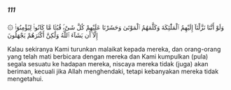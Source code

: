 ##### 111

<span class="ayah">۞ وَلَوْ أَنَّنَا نَزَّلْنَآ إِلَيْهِمُ ٱلْمَلَٰٓئِكَةَ وَكَلَّمَهُمُ ٱلْمَوْتَىٰ وَحَشَرْنَا عَلَيْهِمْ كُلَّ شَىْءٍۢ قُبُلًۭا مَّا كَانُوا۟ لِيُؤْمِنُوٓا۟ إِلَّآ أَن يَشَآءَ ٱللَّهُ وَلَٰكِنَّ أَكْثَرَهُمْ يَجْهَلُونَ</span>

<span class="ayah_translation">Kalau sekiranya Kami turunkan malaikat kepada mereka, dan orang-orang yang telah mati berbicara dengan mereka dan Kami kumpulkan (pula) segala sesuatu ke hadapan mereka, niscaya mereka tidak (juga) akan beriman, kecuali jika Allah menghendaki, tetapi kebanyakan mereka tidak mengetahui.</span>
